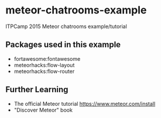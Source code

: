 # meteor-chatrooms-example
ITPCamp 2015 Meteor chatrooms example/tutorial


## Packages used in this example
- fortawesome:fontawesome
- meteorhacks:flow-layout
- meteorhacks:flow-router

## Further Learning
- The official Meteor tutorial https://www.meteor.com/install
- "Discover Meteor" book